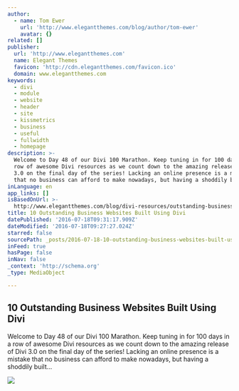 ```yaml
---
author:
  - name: Tom Ewer
    url: 'http://www.elegantthemes.com/blog/author/tom-ewer'
    avatar: {}
related: []
publisher:
  url: 'http://www.elegantthemes.com'
  name: Elegant Themes
  favicon: 'http://cdn.elegantthemes.com/favicon.ico'
  domain: www.elegantthemes.com
keywords:
  - divi
  - module
  - website
  - header
  - site
  - kissmetrics
  - business
  - useful
  - fullwidth
  - homepage
description: >-
  Welcome to Day 48 of our Divi 100 Marathon. Keep tuning in for 100 days in a
  row of awesome Divi resources as we count down to the amazing release of Divi
  3.0 on the final day of the series! Lacking an online presence is a mistake
  that no business can afford to make nowadays, but having a shoddily built...
inLanguage: en
app_links: []
isBasedOnUrl: >-
  http://www.elegantthemes.com/blog/divi-resources/outstanding-business-websites-built-using-divi?utm_source=Elegant+Themes&utm_campaign=b7f97c40be-Divi_100_Daily&utm_medium=email&utm_term=0_c886a2fc0a-b7f97c40be-49844245
title: 10 Outstanding Business Websites Built Using Divi
datePublished: '2016-07-18T09:31:17.909Z'
dateModified: '2016-07-18T09:27:27.024Z'
starred: false
sourcePath: _posts/2016-07-18-10-outstanding-business-websites-built-using-divi.md
inFeed: true
hasPage: false
inNav: false
_context: 'http://schema.org'
_type: MediaObject

---
```

<article style=""><h1>10 Outstanding Business Websites Built Using Divi</h1><p>Welcome to Day 48 of our Divi 100 Marathon. Keep tuning in for 100 days in a row of awesome Divi resources as we count down to the amazing release of Divi 3.0 on the final day of the series! Lacking an online presence is a mistake that no business can afford to make nowadays, but having a shoddily built...</p><img src="http://cdn.elegantthemes.com/blog/wp-content/uploads/2016/07/kissmetrics-homepage-1.png" /></article>